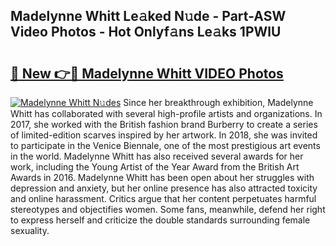 ## Madelynne Whitt Le𝚊ked N𝚞de - Part-ASW Video Photos - Hot Onlyf𝚊ns Le𝚊ks 1PWlU

# <h2><a href="http://ab68597.deff.icu/?id=Madelynne+Whitt">🔗 New 👉🔴 Madelynne Whitt VIDEO Photos</a></h2>

[![Madelynne Whitt N𝚞des](https://i.imgur.com/rIISA9y.gif)](http://ab68597.deff.icu/?id=Madelynne+Whitt)
Since her breakthrough exhibition, Madelynne Whitt has collaborated with several high-profile artists and organizations. In 2017, she worked with the British fashion brand Burberry to create a series of limited-edition scarves inspired by her artwork. In 2018, she was invited to participate in the Venice Biennale, one of the most prestigious art events in the world. Madelynne Whitt has also received several awards for her work, including the Young Artist of the Year Award from the British Art Awards in 2016. Madelynne Whitt has been open about her struggles with depression and anxiety, but her online presence has also attracted toxicity and online harassment. Critics argue that her content perpetuates harmful stereotypes and objectifies women. Some fans, meanwhile, defend her right to express herself and criticize the double standards surrounding female sexuality.
